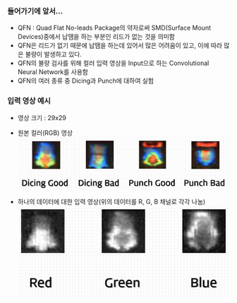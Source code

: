 ### 들어가기에 앞서...
  
- QFN : Quad Flat No-leads Package의 약자로써 SMD(Surface Mount Devices)중에서 납땜을 하는 부분인 리드가 없는 것을 의미함
- QFN은 리드가 없기 때문에 납땜을 하는데 있어서 많은 어려움이 있고, 이에 따라 많은 불량이 발생하고 있다.
- QFN의 불량 검사를 위해 컬러 입력 영상을 Input으로 하는 Convolutional Neural Network를 사용함
- QFN의 여러 종류 중  Dicing과 Punch에 대하여 실험
  
### 입력 영상 예시
  
- 영상 크기 : 29x29
- 원본 컬러(RGB) 영상
![](Input_images.jpg?0.9069261343771158 )  
  
- 하나의 데이터에 대한 입력 영상(위의 데이터를 R, G, B 채널로 각각 나눔)
![](Input_images2.jpg?0.9520490342285279 )  
  